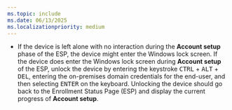 ```yaml
---
ms.topic: include
ms.date: 06/13/2025
ms.localizationpriority: medium
---
```


<!-- This file is shared by the following articles:

pre-provisioning\hybrid-azure-ad-join-user-flow.md
user-driven\hybrid-azure-ad-join-deploy-device.md

Headings are driven by article context. -->

- If the device is left alone with no interaction during the **Account setup** phase of the ESP, the device might enter the Windows lock screen. If the device does enter the Windows lock screen during **Account setup** of the ESP, unlock the device by entering the keystroke <kbd>CTRL</kbd> + <kbd>ALT</kbd> + <kbd>DEL</kbd>, entering the on-premises domain credentials for the end-user, and then selecting <kbd>ENTER</kbd> on the keyboard. Unlocking the device should go back to the Enrollment Status Page (ESP) and display the current progress of **Account setup**.
